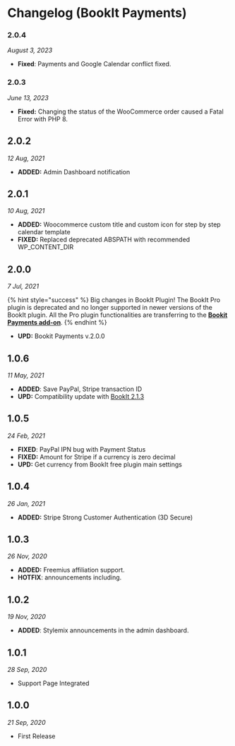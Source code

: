 # Changelog (BookIt Payments)

### 2.0.4

_August 3, 2023_

* **Fixed**: Payments and Google Calendar conflict fixed.

### 2.0.3

_June 13, 2023_

* **Fixed:** Changing the status of the WooCommerce order caused a Fatal Error with PHP 8.

## 2.0.2

_12 Aug, 2021_

* **ADDED:** Admin Dashboard notification

## 2.0.1

_10 Aug, 2021_

* **ADDED:** Woocommerce custom title and custom icon for step by step calendar template
* **FIXED:** Replaced deprecated ABSPATH with recommended WP\_CONTENT\_DIR

## 2.0.0

_7 Jul, 2021_

{% hint style="success" %}
Big changes in BookIt Plugin! The BookIt Pro plugin is deprecated and no longer supported in newer versions of the BookIt plugin. All the Pro plugin functionalities are transferring to the [**Bookit Payments add-on**](boolit-payments/stripe.md).
{% endhint %}

* **UPD:** Bookit Payments v.2.0.0

## 1.0.6

_11 May, 2021_

* **ADDED**: Save PayPal, Stripe transaction ID
* **UPD:** Compatibility update with [BookIt 2.1.3](https://wordpress.org/plugins/bookit/#developers)

## 1.0.5

_24 Feb, 2021_

* **FIXED**: PayPal IPN bug with Payment Status
* **FIXED:** Amount for Stripe if a currency is zero decimal
* **UPD:** Get currency from BookIt free plugin main settings

## 1.0.4

_26 Jan, 2021_

* **ADDED:** Stripe Strong Customer Authentication (3D Secure)

## 1.0.3

_26 Nov, 2020_

* **ADDED:** Freemius affiliation support.
* **HOTFIX**: announcements including.

## 1.0.2

_19 Nov, 2020_

* **ADDED**: Stylemix announcements in the admin dashboard.

## 1.0.1

_28 Sep, 2020_

* Support Page Integrated

## 1.0.0

_21 Sep, 2020_

* First Release

